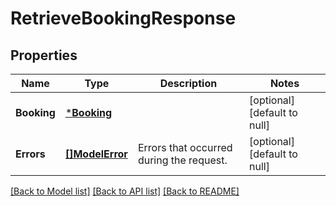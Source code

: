 # RetrieveBookingResponse

## Properties

 Name        | Type                         | Description                              | Notes                        
-------------|------------------------------|------------------------------------------|------------------------------
 **Booking** | [***Booking**](Booking.md)   |                                          | [optional] [default to null] 
 **Errors**  | [**[]ModelError**](Error.md) | Errors that occurred during the request. | [optional] [default to null] 

[[Back to Model list]](../README.md#documentation-for-models) [[Back to API list]](../README.md#documentation-for-api-endpoints) [[Back to README]](../README.md)

